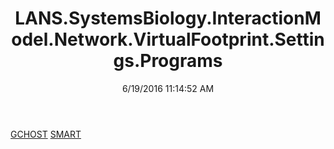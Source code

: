 ﻿---
title: LANS.SystemsBiology.InteractionModel.Network.VirtualFootprint.Settings.Programs
date: 6/19/2016 11:14:52 AM
---

[GCHOST](T-LANS.SystemsBiology.InteractionModel.Network.VirtualFootprint.Settings.Programs.GCHOST.html)
[SMART](T-LANS.SystemsBiology.InteractionModel.Network.VirtualFootprint.Settings.Programs.SMART.html)
